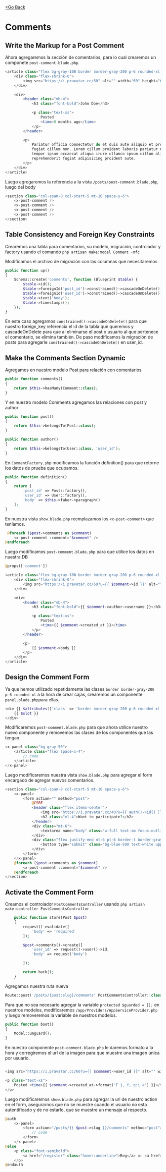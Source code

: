 [<Go Back](/README.md)

# Comments

## Write the Markup for a Post Comment

Ahora agregaremos la sección de comentarios, para lo cual crearemos un componete `post-comment.blade.php`.

```php
<article class="flex bg-gray-100 border border-gray-200 p-6 rounded-xl space-x-4">
    <div class="flex-shrink-0">
        <img src="https://i.pravatar.cc/60" alt="" width="60" height="60" class="rounded-xl">
    </div>

    <div>
        <header class="mb-4">
            <h3 class="font-bold">John Doe</h3>

            <p class="text-xs">
                Posted
                <time>8 months ago</time>
            </p>
        </header>

        <p>
            Pariatur officia consectetur do et duis aute aliquip et proident nisi eu. Do voluptate veniam fugiat culpa
            fugiat cillum non. Lorem cillum proident laboris pariatur magna sit nostrud proident cillum. Reprehenderit
            tempor ipsum occaecat aliqua irure ullamco ipsum cillum aliquip Lorem irure aliqua ut nisi. Cillum
            reprehenderit fugiat adipisicing proident aute.
        </p>
    </div>
</article>
```

Luego agregaremos la referencia a la vista `/posts/post-comment.blade.php`, luego del body

```php
<section class="col-span-8 col-start-5 mt-10 space-y-6">
    <x-post-comment />
    <x-post-comment />
    <x-post-comment />
    <x-post-comment />
</section>
```

## Table Consistency and Foreign Key Constraints

Crearemos una tabla para comentarios, su modelo, migración, controlador y factory usando el comando `php artisan make:model Comment -mfc`

Modificamos el archivo de migración con las columnas que necesitaremos.

```php
public function up()
{
    Schema::create('comments', function (Blueprint $table) {
        $table->id();
        $table->foreignId('post_id')->constrained()->cascadeOnDelete();
        $table->foreignId('user_id')->constrained()->cascadeOnDelete();
        $table->text('body');
        $table->timestamps();
    });
}
```

En este caso agregamos `constrained()->cascadeOnDelete()` para que nuestro foreign_key referencia el id de la tabla que queremos y cascadeOnDelete para que al eliminarse el post o usuario al que pertenece el comentario, se elimina también. De paso modificamos la migración de posts para agregarle `constrained()->cascadeOnDelete()` en user_id.

## Make the Comments Section Dynamic

Agregamos en nuestro modelo Post para relación con comentarios

```php
public function comments()
{
    return $this->hasMany(Comment::class);
}
```

Y en nuestro modelo Comments agregamos las relaciones con post y author

```php
public function post()
{
    return $this->belongsTo(Post::class);
}

public function author()
{
    return $this->belongsTo(User::class, 'user_id');
}
```

En `CommentFactory.php` modificamos la función definition() para que retorne los datos de prueba que ocupamos.

```php
public function definition()
{
    return [
        'post_id' => Post::factory(),
        'user_id' => User::factory(),
        'body' => $this->faker->paragraph()
    ];
}
```

En nuestra vista `show.blade.php` reemplazamos los `<x-post-comment>` que teníamos.

```php
 @foreach ($post->comments as $comment)
    <x-post-comment :comment="$comment" />
@endforeach
```

Luego modificamos `post-comment.blade.php` para que utilice los datos en nuestra DB

```php
@props(['comment'])

<article class="flex bg-gray-100 border border-gray-200 p-6 rounded-xl space-x-4">
    <div class="flex-shrink-0">
        <img src="https://i.pravatar.cc/60?u={{ $comment->id }}" alt="" width="60" height="60" class="rounded-xl">
    </div>

    <div>
        <header class="mb-4">
            <h3 class="font-bold">{{ $comment->author->username }}</h3>

            <p class="text-xs">
                Posted
                <time>{{ $comment->created_at }}</time>
            </p>
        </header>

        <p>
            {{ $comment->body }}
        </p>
    </div>
</article>
```

## Design the Comment Form

Ya que hemos utilizado repetidamente las clases `border border-gray-200 p-6 rounded-xl` a la hora de crear cajas, crearemos un componente `panel.blade.php`para ellas.

```php
<div {{ $attributes(['class' => 'border border-gray-200 p-6 rounded-xl']) }}>
    {{ $slot }}
</div>
```

Modificaremos `post-comment.blade.php` para que ahora utilice nuestro nuevo componente y removemos las clases de los componentes que las tengan.

```php
<x-panel class="bg-gray-50">
    <article class="flex space-x-4">
        // code
    </article>
</x-panel>
```

Luego modificaremos nuestra vista `show.blade.php` para agregar el form encargado de agregar nuevos comentarios.

```php
<section class="col-span-8 col-start-5 mt-10 space-y-6">
    <x-panel>
        <form action="" method="post">
            @CSRF
            <header class="flex items-center">
                <img src="https://i.pravatar.cc/40?u={{ auth()->id() }}" width="40" height="40" class="rounded-full">
                <h2 class="ml-4">Want to participate?</h2>
            </header>
            <div class="mt-6">
                <textarea name="body" class="w-full text-sm focus:outline-none focus:ring" rows="5" placeholder="Quick, think of something to say!"></textarea>
            </div>
            <div class="flex justify-end mt-6 pt-6 border-t border-gray-200">
                <button type="submit" class="bg-blue-500 text-white uppercase font-semibold text-xs py-2 px-10 round-2xl hover:bg-blue-600">Post</button>
            </div>
        </form>
    </x-panel>
    @foreach ($post->comments as $comment)
        <x-post-comment :comment="$comment" />
    @endforeach
</section>
```

## Activate the Comment Form

Creamos el controlador `PostCommentsController` usando `php artisan make:controller PostCommentsController`

```php
    public function store(Post $post)
    {
        request()->validate([
            'body' => 'required'
        ]);

        $post->comments()->create([
            'user_id' => request()->user()->id,
            'body' => request('body')

        ]);

        return back();
    }
```

Agregamos nuestra ruta nueva

```php
Route::post('/posts/{post:slug}/comments' PostCommentsController::class, 'store']);
```

Para que no sea necesario agregar la variable `protected $guarded = [];` en nuestros modelos, modificaremos `/app/Providers/AppServiceProvider.php` y luego removeremos la variable de nuestros modelos.

```php
public function boot()
{
    Model::unguard();
}
```

En nuestro componente `post-comment.blade.php` le daremos formato a la hora y corregiremos el url de la imagen para que muestre una imagen única por usuario.

```php

<img src="https://i.pravatar.cc/60?u={{ $comment->user_id }}" alt="" width="60" height="60" class="rounded-xl">

<p class="text-xs">
    Posted <time>{{ $comment->created_at->format('F j, Y, g:i a') }}</time>
</p>
```

Luego modificaremos `show.blade.php` para agregar la url de nuestro action en el form, asegurarnos que no se muestre cuando el usuario no esta autentificado y de no estarlo, que se muestre un mensaje al respecto.

```php
@auth
    <x-panel>
        <form action="/posts/{{ $post->slug }}/comments" method="post">
            // code
        </form>
    </x-panel>
@else
    <p class="font-semibold">
        <a href="/register" class="hover:underline">Reg</a> or <a href="/login" class="hover:underline">Log in</a> to leave a comment.
    </p>
@endauth
```
